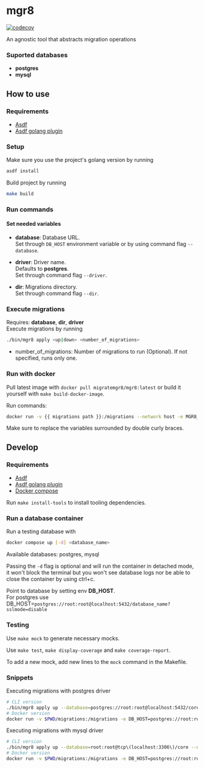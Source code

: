 # mgr8

[![codecov](https://codecov.io/gh/kenji-yamane/mgr8/branch/master/graph/badge.svg?token=WUJ54P2TQQ)](https://codecov.io/gh/kenji-yamane/mgr8)

An agnostic tool that abstracts migration operations

### Suported databases
- **postgres**
- **mysql**

## How to use

### Requirements

- [Asdf](https://asdf-vm.com/guide/getting-started.html)
- [Asdf golang plugin](https://github.com/kennyp/asdf-golang)

### Setup

Make sure you use the project's golang version by running
```bash
asdf install
```

Build project by running
```bash
make build
```

### Run commands

#### Set needed variables

- **database**: Database URL. <br/>
Set through `DB_HOST` environment variable or by using command flag `--database`.

- **driver**: Driver name. <br/>
Defaults to **postgres**. <br/>
Set through command flag `--driver`.

- **dir**: Migrations directory. <br/>
Set through command flag `--dir`.
### Execute migrations

Requires: **database**, **dir**, **driver** <br/>
Execute migrations by running
```bash
./bin/mgr8 apply <up|down> <number_of_migrations>
```
- number_of_migrations: Number of migrations to run (Optional). If not specified, runs only one.

### Run with docker

Pull latest image with `docker pull migratemgr8/mgr8:latest` or build it yourself with `make build-docker-image`.

Run commands:
```bash
docker run -v {{ migrations path }}:/migrations --network host -e MGR8_USERNAME={{ logs username }} -e DB_HOST={{ database connection string }} migratemgr8/mgr8 <command>
```
Make sure to replace the variables surrounded by double curly braces.
## Develop

### Requirements
- [Asdf](https://asdf-vm.com/guide/getting-started.html)
- [Asdf golang plugin](https://github.com/kennyp/asdf-golang)
- [Docker compose](https://docs.docker.com/compose/install/)

Run `make install-tools` to install tooling dependencies.

### Run a database container

Run a testing database with
```bash
docker compose up [-d] <database_name> 
```
Available databases: postgres, mysql

Passing the `-d` flag is optional and will run the container in detached mode, it won't block the terminal but you won't see database logs nor be able to close the container by using ctrl+c.

Point to database by setting env **DB_HOST**.
<br/>
For postgres use DB_HOST=`postgres://root:root@localhost:5432/database_name?sslmode=disable`

### Testing

Use `make mock` to generate necessary mocks.

Use `make test`, `make display-coverage` and `make coverage-report`.

To add a new mock, add new lines to the `mock` command in the Makefile.

### Snippets

Executing migrations with postgres driver
```bash
# CLI version
./bin/mgr8 apply up --database=postgres://root:root@localhost:5432/core?sslmode=disable --dir=./migrations
# Docker version
docker run -v $PWD/migrations:/migrations -e DB_HOST=postgres://root:root@localhost:5432/core?sslmode=disable --network host -e MGR8_USERNAME=username migratemgr8/mgr8 apply up
```

Executing migrations with mysql driver
```bash
# CLI version
./bin/mgr8 apply up --database=root:root@tcp\(localhost:3306\)/core --dir=./migrations --driver=mysql
# Docker version
docker run -v $PWD/migrations:/migrations -e DB_HOST=postgres://root:root@localhost:5432/core?sslmode=disable --network host -e MGR8_USERNAME=username migratemgr8/mgr8 apply up --driver=mysql
```

